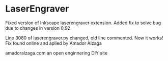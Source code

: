 # LaserEngraver
Fixed version of Inkscape laserengraver extension. Added fix to solve bug due to changes in version 0.92

Line 3080 of laserengraver.py changed, old line commented. Now it works!
Fix found online and aplied by Amador Alzaga

amadoralzaga.com an open enginnering DIY site
